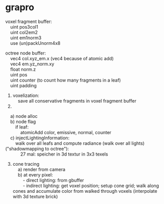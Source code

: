 grapro
======

voxel fragment buffer:  
&nbsp;&nbsp;&nbsp;&nbsp;uint pos3col1  
&nbsp;&nbsp;&nbsp;&nbsp;uint col2em2  
&nbsp;&nbsp;&nbsp;&nbsp;uint em1norm3  
&nbsp;&nbsp;&nbsp;&nbsp;use (un)packUnorm4x8  

octree node buffer:  
&nbsp;&nbsp;&nbsp;&nbsp;vec4 col.xyz_em.x (vec4 because of atomic add)  
&nbsp;&nbsp;&nbsp;&nbsp;vec4 em.yz_norm.xy  
&nbsp;&nbsp;&nbsp;&nbsp;float norm.z  
&nbsp;&nbsp;&nbsp;&nbsp;uint pos  
&nbsp;&nbsp;&nbsp;&nbsp;uint counter (to count how many fragments in a leaf)  
&nbsp;&nbsp;&nbsp;&nbsp;uint padding  
    
1) voxelization:  
&nbsp;&nbsp;&nbsp;&nbsp;save all conservative fragments in voxel fragment buffer  
2)  
&nbsp;&nbsp;&nbsp;&nbsp;a) node alloc  
&nbsp;&nbsp;&nbsp;&nbsp;b) node flag  
&nbsp;&nbsp;&nbsp;&nbsp;&nbsp;&nbsp;&nbsp;&nbsp;if leaf:  
&nbsp;&nbsp;&nbsp;&nbsp;&nbsp;&nbsp;&nbsp;&nbsp;&nbsp;&nbsp;&nbsp;&nbsp;atomicAdd color, emissive, normal, counter  
&nbsp;&nbsp;&nbsp;&nbsp;c) injectLightingInformation:  
&nbsp;&nbsp;&nbsp;&nbsp;&nbsp;&nbsp;&nbsp;&nbsp;walk over all leafs and compute radiance (walk over all lights) ("shadowmapping to octree"):  
&nbsp;&nbsp;&nbsp;&nbsp;&nbsp;&nbsp;&nbsp;&nbsp;&nbsp;&nbsp;&nbsp;&nbsp;27 mal: speicher in 3d textur in 3x3 texels  

3) cone tracing  
&nbsp;&nbsp;&nbsp;&nbsp;a) render from camera  
&nbsp;&nbsp;&nbsp;&nbsp;b) at every pixel:  
&nbsp;&nbsp;&nbsp;&nbsp;&nbsp;&nbsp;&nbsp;&nbsp;- direct lighting: from gbuffer  
&nbsp;&nbsp;&nbsp;&nbsp;&nbsp;&nbsp;&nbsp;&nbsp;- indirect lighting: get voxel position; setup cone grid; walk along cones and accumulate color from walked through voxels (interpolate with 3d texture brick)  
        
